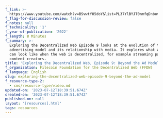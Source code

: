 ```yaml
---
f_link: >-
  https://www.youtube.com/watch?v=BSvwtY05doY&list=PL37YlBYJT0nmfqDnbov6lKHUyZvRfQjap&index=10
f_flag-for-discussion-review: false
f_notes: null
f_technicality: '1'
f_year-of-publication: '2022'
f_length: 8 Minutes
f_summary: >-
  Exploring the Decentralized Web Episode 9 looks at the evolution of the
  advertising model and its relationship with media. It explores what ad models
  can look like when the web is decentralized, for example streaming payments to
  content creators.
title: 'Exploring the Decentralized Web, Episode 9: Beyond the Ad Model'
f_organization: Filecoin Foundation for the Decentralized Web (FFDW)
f_language: English
slug: exploring-the-decentralized-web-episode-9-beyond-the-ad-model
f_resource-type-2:
  - cms/resource-type/video.md
updated-on: '2023-07-12T18:39:51.674Z'
created-on: '2023-07-12T18:39:51.674Z'
published-on: null
layout: '[resources].html'
tags: resources
---
```



